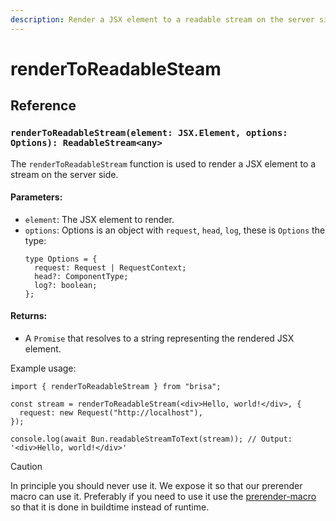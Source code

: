 ```yaml
---
description: Render a JSX element to a readable stream on the server side.
---
```


# renderToReadableSteam

## Reference

### `renderToReadableStream(element: JSX.Element, options: Options): ReadableStream<any>`

The `renderToReadableStream` function is used to render a JSX element to a stream on the server side.

#### Parameters:

- `element`: The JSX element to render.
- `options`: Options is an object with `request`, `head`, `log`, these is `Options` the type:
  ```tsx
  type Options = {
    request: Request | RequestContext;
    head?: ComponentType;
    log?: boolean;
  };
  ```

#### Returns:

- A `Promise` that resolves to a string representing the rendered JSX element.

Example usage:

```tsx
import { renderToReadableStream } from "brisa";

const stream = renderToReadableStream(<div>Hello, world!</div>, {
  request: new Request("http://localhost"),
});

console.log(await Bun.readableStreamToText(stream)); // Output: '<div>Hello, world!</div>'
```

> [!CAUTION]
>
> In principle you should never use it. We expose it so that our prerender macro can use it. Preferably if you need to use it use the [prerender-macro](/api-reference/macros/prerender) so that it is done in buildtime instead of runtime.
